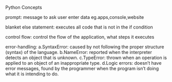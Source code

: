 Python Concepts

prompt: message to ask user enter data eg.apps,console,website 

blanket else statement: executes all code that is not in the if condition 

control flow: control the flow of the application, what steps it executes 

error-handling: 
a.SyntaxError: caused by not following the proper structure (syntax) of the language.
b.NameError: reported when the interpreter detects an object that is unknown.
c.TypeError: thrown when an operation is applied to an object of an inappropriate type.
d.Logic errors: doesn’t have error messages, found by the programmer when the program isn’t doing what it is intending to do.

